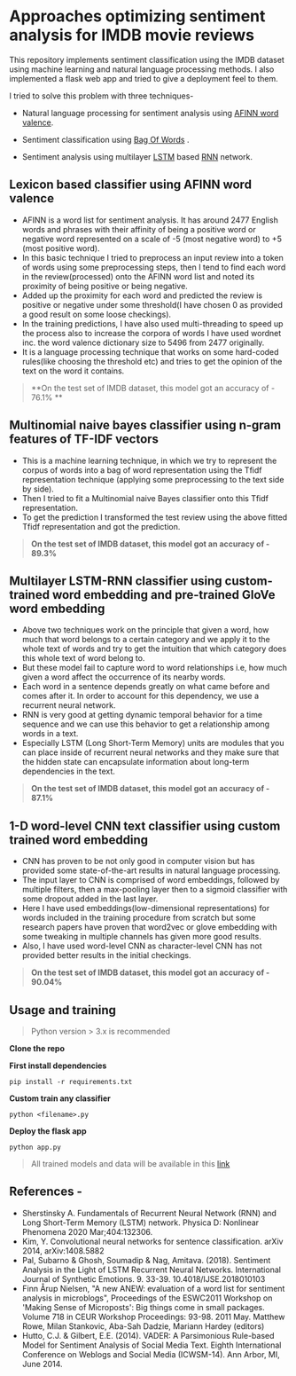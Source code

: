 # Approaches optimizing sentiment analysis for IMDB movie reviews

This repository implements sentiment classification using the IMDB dataset using machine learning and natural language processing methods. I also implemented a flask web app and tried to give a deployment feel to them.

I tried to solve this problem with three techniques-
- Natural language processing for sentiment analysis using [AFINN word valence](http://www2.imm.dtu.dk/pubdb/views/publication_details.php?id=6010). 

- Sentiment classification using [Bag Of Words](https://en.wikipedia.org/wiki/Bag-of-words_model) .

- Sentiment analysis using multilayer [LSTM](https://en.wikipedia.org/wiki/Long_short-term_memory) based [RNN](https://en.wikipedia.org/wiki/Recurrent_neural_network) network.

## Lexicon based classifier using AFINN word valence

- AFINN is a word list for sentiment analysis. It has around 2477 English words and phrases with their affinity of being a positive word or negative word represented on a scale of -5 (most negative word) to +5 (most positive word).
- In this basic technique I tried to preprocess an input review into a token of words using some preprocessing steps, then I tend to find each word in the review(processed) onto the AFINN word list and noted its proximity of being positive or being negative.
- Added up the proximity for each word and predicted the review is positive or negative under some threshold(I have chosen 0 as provided a good result on some loose checkings).
- In the training predictions, I have also used multi-threading to speed up the process also to increase the corpora of words I have used wordnet inc. the word valence dictionary size to 5496 from 2477 originally.
- It is a language processing technique that works on some hard-coded rules(like choosing the threshold etc) and tries to get the opinion of the text on the word it contains.
> **On the test set of IMDB dataset, this model got an accuracy of - 76.1% **

## Multinomial naive bayes classifier using n-gram features of TF-IDF vectors

- This is a machine learning technique, in which we try to represent the corpus of words into a bag of word representation using the Tfidf representation technique (applying some preprocessing to the text side by side). 
- Then I tried to fit a Multinomial naive Bayes classifier onto this Tfidf representation.
- To get the prediction I transformed the test review using the above fitted Tfidf representation and got the prediction.
>  **On the test set of IMDB dataset, this model got an accuracy of - 89.3%**

## Multilayer LSTM-RNN classifier using custom-trained word embedding and pre-trained GloVe word embedding

- Above two techniques work on the principle that given a word, how much that word belongs to a certain category and we apply it to the whole text of words and try to get the intuition that which category does this whole text of word belong to.
- But these model fail to capture word to word relationships i.e, how much given a word affect the occurrence of its nearby words.
- Each word in a sentence depends greatly on what came before and comes after it. In order to account for this dependency, we use a recurrent neural network.
- RNN is very good at getting dynamic temporal behavior for a time sequence and we can use this behavior to get a relationship among words in a text.
- Especially LSTM (Long Short-Term Memory) units are modules that you can place inside of recurrent neural networks and they make sure that the hidden state can encapsulate information about long-term dependencies in the text.
> **On the test set of IMDB dataset, this model got an accuracy of - 87.1%**
 
 ## 1-D word-level CNN text classifier using custom trained word embedding
 
- CNN has proven to be not only good in computer vision but has provided some state-of-the-art results in natural language processing.
- The input layer to CNN is comprised of word embeddings, followed by multiple filters, then a max-pooling layer then to a sigmoid classifier with some dropout added in the last layer.
- Here I have used embeddings(low-dimensional representations) for words included in the training procedure from scratch but some research papers have proven that word2vec or glove embedding with some tweaking in multiple channels has given more good results.
- Also, I have used word-level CNN as character-level CNN has not provided better results in the initial checkings.
> **On the test set of IMDB dataset, this model got an accuracy of - 90.04%**
 
 ## Usage and training
 
 > Python version > 3.x is recommended 
 
 **Clone the repo**
 
 **First install dependencies** 
 
 ```
 pip install -r requirements.txt
 ```
 **Custom train any classifier**
 
 ```
 python <filename>.py
 ```
 
 **Deploy the flask app**
 
 ```
 python app.py
 ```
 
 > All trained models and data will be available in this [link]()

## References - 
- Sherstinsky A. Fundamentals of Recurrent Neural Network (RNN) and Long Short-Term Memory (LSTM) network. Physica D: Nonlinear Phenomena 2020 Mar;404:132306.
- Kim, Y. Convolutional neural networks for sentence classification. arXiv 2014, arXiv:1408.5882
- Pal, Subarno & Ghosh, Soumadip & Nag, Amitava. (2018). Sentiment Analysis in the Light of LSTM Recurrent Neural Networks. International Journal of Synthetic Emotions. 9. 33-39. 10.4018/IJSE.2018010103
- Finn Årup Nielsen, "A new ANEW: evaluation of a word list for sentiment analysis in microblogs", Proceedings of the ESWC2011 Workshop on 'Making Sense of Microposts': Big things come in small packages. Volume 718 in CEUR Workshop Proceedings: 93-98. 2011 May. Matthew Rowe, Milan Stankovic, Aba-Sah Dadzie, Mariann Hardey (editors)
- Hutto, C.J. & Gilbert, E.E. (2014). VADER: A Parsimonious Rule-based Model for Sentiment Analysis of Social Media Text. Eighth International Conference on Weblogs and Social Media (ICWSM-14). Ann Arbor, MI, June 2014.
